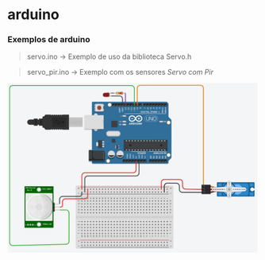 # arduino
### Exemplos de arduino
> servo.ino -> Exemplo de uso da biblioteca Servo.h

> servo_pir.ino -> Exemplo com os sensores _Servo com Pir_
<img align="left" src="sample_sensor_pir.PNG">
